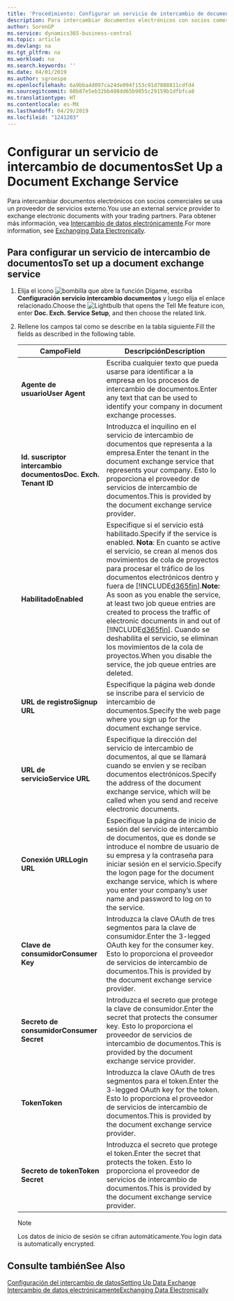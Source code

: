```yaml
---
title: 'Procedimiento: Configurar un servicio de intercambio de documentos | Documentos de Microsoft'
description: Para intercambiar documentos electrónicos con socios comerciales se usa un proveedor de servicios externo.
author: SorenGP
ms.service: dynamics365-business-central
ms.topic: article
ms.devlang: na
ms.tgt_pltfrm: na
ms.workload: na
ms.search.keywords: ''
ms.date: 04/01/2019
ms.author: sgroespe
ms.openlocfilehash: 6a9bba4d097ca24de094f153c91d7888811cdfd4
ms.sourcegitcommit: 60b87e5eb32bb408dd65b9855c29159b1dfbfca8
ms.translationtype: HT
ms.contentlocale: es-MX
ms.lasthandoff: 04/29/2019
ms.locfileid: "1241203"
---
```

# <a name="set-up-a-document-exchange-service"></a><span data-ttu-id="93429-103">Configurar un servicio de intercambio de documentos</span><span class="sxs-lookup"><span data-stu-id="93429-103">Set Up a Document Exchange Service</span></span>
<span data-ttu-id="93429-104">Para intercambiar documentos electrónicos con socios comerciales se usa un proveedor de servicios externo.</span><span class="sxs-lookup"><span data-stu-id="93429-104">You use an external service provider to exchange electronic documents with your trading partners.</span></span> <span data-ttu-id="93429-105">Para obtener más información, vea [Intercambio de datos electrónicamente](across-data-exchange.md).</span><span class="sxs-lookup"><span data-stu-id="93429-105">For more information, see [Exchanging Data Electronically](across-data-exchange.md).</span></span>  

## <a name="to-set-up-a-document-exchange-service"></a><span data-ttu-id="93429-106">Para configurar un servicio de intercambio de documentos</span><span class="sxs-lookup"><span data-stu-id="93429-106">To set up a document exchange service</span></span>  
1. <span data-ttu-id="93429-107">Elija el icono ![bombilla que abre la función Dígame](media/ui-search/search_small.png "Dígame que desea hacer"), escriba **Configuración servicio intercambio documentos** y luego elija el enlace relacionado.</span><span class="sxs-lookup"><span data-stu-id="93429-107">Choose the ![Lightbulb that opens the Tell Me feature](media/ui-search/search_small.png "Tell me what you want to do") icon, enter **Doc. Exch. Service Setup**, and then choose the related link.</span></span>  
2. <span data-ttu-id="93429-108">Rellene los campos tal como se describe en la tabla siguiente.</span><span class="sxs-lookup"><span data-stu-id="93429-108">Fill the fields as described in the following table.</span></span>  

    |<span data-ttu-id="93429-109">Campo</span><span class="sxs-lookup"><span data-stu-id="93429-109">Field</span></span>|<span data-ttu-id="93429-110">Descripción</span><span class="sxs-lookup"><span data-stu-id="93429-110">Description</span></span>|  
    |---------------------------------|---------------------------------------|  
    |<span data-ttu-id="93429-111">**Agente de usuario**</span><span class="sxs-lookup"><span data-stu-id="93429-111">**User Agent**</span></span>|<span data-ttu-id="93429-112">Escriba cualquier texto que pueda usarse para identificar a la empresa en los procesos de intercambio de documentos.</span><span class="sxs-lookup"><span data-stu-id="93429-112">Enter any text that can be used to identify your company in document exchange processes.</span></span>|  
    |<span data-ttu-id="93429-113">**Id. suscriptor intercambio documentos**</span><span class="sxs-lookup"><span data-stu-id="93429-113">**Doc. Exch. Tenant ID**</span></span>|<span data-ttu-id="93429-114">Introduzca el inquilino en el servicio de intercambio de documentos que representa a la empresa.</span><span class="sxs-lookup"><span data-stu-id="93429-114">Enter the tenant in the document exchange service that represents your company.</span></span> <span data-ttu-id="93429-115">Esto lo proporciona el proveedor de servicios de intercambio de documentos.</span><span class="sxs-lookup"><span data-stu-id="93429-115">This is provided by the document exchange service provider.</span></span>|  
    |<span data-ttu-id="93429-116">**Habilitado**</span><span class="sxs-lookup"><span data-stu-id="93429-116">**Enabled**</span></span>|<span data-ttu-id="93429-117">Especifique si el servicio está habilitado.</span><span class="sxs-lookup"><span data-stu-id="93429-117">Specify if the service is enabled.</span></span> <span data-ttu-id="93429-118">**Nota**: En cuanto se active el servicio, se crean al menos dos movimientos de cola de proyectos para procesar el tráfico de los documentos electrónicos dentro y fuera de [!INCLUDE[d365fin](includes/d365fin_md.md)].</span><span class="sxs-lookup"><span data-stu-id="93429-118">**Note:**  As soon as you enable the service, at least two job queue entries are created to process the traffic of electronic documents in and out of [!INCLUDE[d365fin](includes/d365fin_md.md)].</span></span> <span data-ttu-id="93429-119">Cuando se deshabilita el servicio, se eliminan los movimientos de la cola de proyectos.</span><span class="sxs-lookup"><span data-stu-id="93429-119">When you disable the service, the job queue entries are deleted.</span></span>|  
    |<span data-ttu-id="93429-120">**URL de registro**</span><span class="sxs-lookup"><span data-stu-id="93429-120">**Signup URL**</span></span>|<span data-ttu-id="93429-121">Especifique la página web donde se inscribe para el servicio de intercambio de documentos.</span><span class="sxs-lookup"><span data-stu-id="93429-121">Specify the web page where you sign up for the document exchange service.</span></span>|  
    |<span data-ttu-id="93429-122">**URL de servicio**</span><span class="sxs-lookup"><span data-stu-id="93429-122">**Service URL**</span></span>|<span data-ttu-id="93429-123">Especifique la dirección del servicio de intercambio de documentos, al que se llamará cuando se envíen y se reciban documentos electrónicos.</span><span class="sxs-lookup"><span data-stu-id="93429-123">Specify the address of the document exchange service, which will be called when you send and receive electronic documents.</span></span>|  
    |<span data-ttu-id="93429-124">**Conexión URL**</span><span class="sxs-lookup"><span data-stu-id="93429-124">**Login URL**</span></span>|<span data-ttu-id="93429-125">Especifique la página de inicio de sesión del servicio de intercambio de documentos, que es donde se introduce el nombre de usuario de su empresa y la contraseña para iniciar sesión en el servicio.</span><span class="sxs-lookup"><span data-stu-id="93429-125">Specify the logon page for the document exchange service, which is where you enter your company’s user name and password to log on to the service.</span></span>|  
    |<span data-ttu-id="93429-126">**Clave de consumidor**</span><span class="sxs-lookup"><span data-stu-id="93429-126">**Consumer Key**</span></span>|<span data-ttu-id="93429-127">Introduzca la clave OAuth de tres segmentos para la clave de consumidor.</span><span class="sxs-lookup"><span data-stu-id="93429-127">Enter the 3-legged OAuth key for the consumer key.</span></span> <span data-ttu-id="93429-128">Esto lo proporciona el proveedor de servicios de intercambio de documentos.</span><span class="sxs-lookup"><span data-stu-id="93429-128">This is provided by the document exchange service provider.</span></span>|  
    |<span data-ttu-id="93429-129">**Secreto de consumidor**</span><span class="sxs-lookup"><span data-stu-id="93429-129">**Consumer Secret**</span></span>|<span data-ttu-id="93429-130">Introduzca el secreto que protege la clave de consumidor.</span><span class="sxs-lookup"><span data-stu-id="93429-130">Enter the secret that protects the consumer key.</span></span> <span data-ttu-id="93429-131">Esto lo proporciona el proveedor de servicios de intercambio de documentos.</span><span class="sxs-lookup"><span data-stu-id="93429-131">This is provided by the document exchange service provider.</span></span>|  
    |<span data-ttu-id="93429-132">**Token**</span><span class="sxs-lookup"><span data-stu-id="93429-132">**Token**</span></span>|<span data-ttu-id="93429-133">Introduzca la clave OAuth de tres segmentos para el token.</span><span class="sxs-lookup"><span data-stu-id="93429-133">Enter the 3-legged OAuth key for the token.</span></span> <span data-ttu-id="93429-134">Esto lo proporciona el proveedor de servicios de intercambio de documentos.</span><span class="sxs-lookup"><span data-stu-id="93429-134">This is provided by the document exchange service provider.</span></span>|  
    |<span data-ttu-id="93429-135">**Secreto de token**</span><span class="sxs-lookup"><span data-stu-id="93429-135">**Token Secret**</span></span>|<span data-ttu-id="93429-136">Introduzca el secreto que protege el token.</span><span class="sxs-lookup"><span data-stu-id="93429-136">Enter the secret that protects the token.</span></span> <span data-ttu-id="93429-137">Esto lo proporciona el proveedor de servicios de intercambio de documentos.</span><span class="sxs-lookup"><span data-stu-id="93429-137">This is provided by the document exchange service provider.</span></span>|  

    > [!NOTE]  
    > <span data-ttu-id="93429-138">Los datos de inicio de sesión se cifran automáticamente.</span><span class="sxs-lookup"><span data-stu-id="93429-138">You login data is automatically encrypted.</span></span>

## <a name="see-also"></a><span data-ttu-id="93429-139">Consulte también</span><span class="sxs-lookup"><span data-stu-id="93429-139">See Also</span></span>  
[<span data-ttu-id="93429-140">Configuración del intercambio de datos</span><span class="sxs-lookup"><span data-stu-id="93429-140">Setting Up Data Exchange</span></span>](across-set-up-data-exchange.md)  
[<span data-ttu-id="93429-141">Intercambio de datos electrónicamente</span><span class="sxs-lookup"><span data-stu-id="93429-141">Exchanging Data Electronically</span></span>](across-data-exchange.md)
